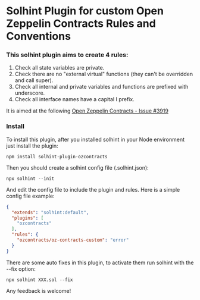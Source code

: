 # Solhint Plugin for custom Open Zeppelin Contracts Rules and Conventions

### This solhint plugin aims to create 4 rules:

1. Check all state variables are private.
2. Check there are no "external virtual" functions (they can't be overridden and call super).
3. Check all internal and private variables and functions are prefixed with underscore.
4. Check all interface names have a capital I prefix.

It is aimed at the following [Open Zeppelin Contracts - Issue #3919](https://github.com/OpenZeppelin/openzeppelin-contracts/issues/3919)

### Install

To install this plugin, after you installed solhint in your Node environment just install the plugin:

```
npm install solhint-plugin-ozcontracts
```

Then you should create a solhint config file (.solhint.json):

```
npx solhint --init
```

And edit the config file to include the plugin and rules. Here is a simple config file example:

```JSON
{
  "extends": "solhint:default",
  "plugins": [
    "ozcontracts"
  ],
  "rules": {
    "ozcontracts/oz-contracts-custom": "error"
  }
}
```

There are some auto fixes in this plugin, to activate them run solhint with the --fix option:

```
npx solhint XXX.sol --fix
```

Any feedback is welcome!
